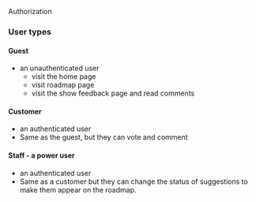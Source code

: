 Authorization

### User types
#### Guest
  - an unauthenticated user
    - visit the home page
    - visit roadmap page
    - visit the show feedback page and read comments

#### Customer
  - an authenticated user
  - Same as the guest, but they can vote and comment

#### Staff - a power user
   - an authenticated user
   - Same as a customer but they can change the status of suggestions to make them appear on the roadmap.

